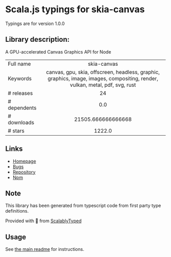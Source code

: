 
# Scala.js typings for skia-canvas

Typings are for version 1.0.0

## Library description:
A GPU-accelerated Canvas Graphics API for Node

|                    |                 |
| ------------------ | :-------------: |
| Full name          | skia-canvas |
| Keywords           | canvas, gpu, skia, offscreen, headless, graphic, graphics, image, images, compositing, render, vulkan, metal, pdf, svg, rust |
| # releases         | 24 |
| # dependents       | 0.0 |
| # downloads        | 21505.666666666668 |
| # stars            | 1222.0 |

## Links
- [Homepage](https://github.com/samizdatco/skia-canvas#readme)
- [Bugs](https://github.com/samizdatco/skia-canvas/issues)
- [Repository](https://github.com/samizdatco/skia-canvas)
- [Npm](https://www.npmjs.com/package/skia-canvas)
    


## Note
This library has been generated from typescript code from first party type definitions.

Provided with :purple_heart: from [ScalablyTyped](https://github.com/oyvindberg/ScalablyTyped)

## Usage
See [the main readme](../../readme.md) for instructions.


